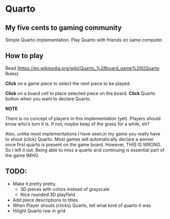 # Quarto 

## My five cents to gaming community

Simple Quarto implementation. Play Quarto with friends on same computer.

## How to play

Read [https://en.wikipedia.org/wiki/Quarto_%28board_game%29](Quarto Rules)

**Click** on a game piece to select the next piece to be played.

**Click** on a board cell to place selected piece on the board.
**Click** Quarto button when you want to declare Quarto.

**NOTE**

There is no concept of players in this implementation (yet).
Players should know who's turn it is. If not, maybe keep of the grass for a while, eh?

Also, unlike most implementations I have seen,in my game you really have to shout (click) Quarto. Most games will automatically declare a winner once first quarto is present on the game board. However, THIS IS WRONG. So I left it out. Being able to miss a quarto and continuing is essential part of the game IMHO.

## TODO: 
- Make it pretty pretty.
  - 3D pieces with colors instead of grayscale
  - Nice rounded 3D playfield
- Add piece descriptions to titles
- When Player shouts (clicks) Quarto, tell what kind of quarto it was
- Hilight Quarto row in grid
